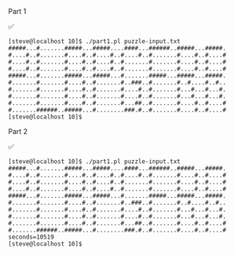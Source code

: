 Part 1

:white_check_mark:

    [steve@localhost 10]$ ./part1.pl puzzle-input.txt
    #####...#.......#####...#####....####...######..#####...#####.
    #....#..#.......#....#..#....#..#....#..#.......#....#..#....#
    #....#..#.......#....#..#....#..#.......#.......#....#..#....#
    #....#..#.......#....#..#....#..#.......#.......#....#..#....#
    #####...#.......#####...#####...#.......#####...#####...#####.
    #.......#.......#....#..#.......#..###..#.......#..#....#..#..
    #.......#.......#....#..#.......#....#..#.......#...#...#...#.
    #.......#.......#....#..#.......#....#..#.......#...#...#...#.
    #.......#.......#....#..#.......#...##..#.......#....#..#....#
    #.......######..#####...#........###.#..#.......#....#..#....#
    [steve@localhost 10]$

Part 2

:white_check_mark:

    [steve@localhost 10]$ ./part1.pl puzzle-input.txt
    #####...#.......#####...#####....####...######..#####...#####.
    #....#..#.......#....#..#....#..#....#..#.......#....#..#....#
    #....#..#.......#....#..#....#..#.......#.......#....#..#....#
    #....#..#.......#....#..#....#..#.......#.......#....#..#....#
    #####...#.......#####...#####...#.......#####...#####...#####.
    #.......#.......#....#..#.......#..###..#.......#..#....#..#..
    #.......#.......#....#..#.......#....#..#.......#...#...#...#.
    #.......#.......#....#..#.......#....#..#.......#...#...#...#.
    #.......#.......#....#..#.......#...##..#.......#....#..#....#
    #.......######..#####...#........###.#..#.......#....#..#....#
    seconds=10519
    [steve@localhost 10]$

